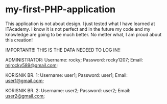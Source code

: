 # my-first-PHP-application
This application is not about design. I just tested what I have learned at ITAcademy. I know it is not perfect and in the future my code and my knowledge are going to be much better. No metter what, I am proud about this creation! 

IMPORTANT!!!
THIS IS THE DATA NEDEED TO LOG IN!!

ADMINISTRATOR:
Username: rocky;
Password: rocky1207;
Email: mjrocky589@gmail.com;

KORISNIK BR. 1:
Username: user1;
Password: user1;
Email: user1@gmail.com;

KORISNIK BR. 2:
Username: user2;
Password: user2;
Email: user2@gmail.com;

